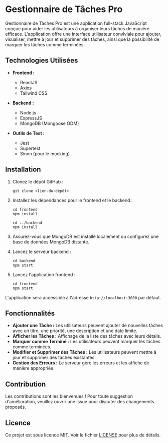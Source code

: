 # Gestionnaire de Tâches Pro

Gestionnaire de Tâches Pro est une application full-stack JavaScript conçue pour aider les utilisateurs à organiser leurs tâches de manière efficace. L'application offre une interface utilisateur conviviale pour ajouter, visualiser, mettre à jour et supprimer des tâches, ainsi que la possibilité de marquer les tâches comme terminées.

## Technologies Utilisées

- **Frontend :**
  - ReactJS
  - Axios
  - Tailwind CSS

- **Backend :**
  - Node.js
  - ExpressJS
  - MongoDB (Mongoose ODM)

- **Outils de Test :**
  - Jest
  - Supertest
  - Sinon (pour le mocking)

## Installation

1. Clonez le dépôt GitHub :

   ```
   git clone <lien-du-dépôt>
   ```

2. Installez les dépendances pour le frontend et le backend :

   ```
   cd frontend
   npm install

   cd ../backend
   npm install
   ```

3. Assurez-vous que MongoDB est installé localement ou configurez une base de données MongoDB distante.

4. Lancez le serveur backend :

   ```
   cd backend
   npm start
   ```

5. Lancez l'application frontend :

   ```
   cd frontend
   npm start
   ```

L'application sera accessible à l'adresse `http://localhost:3000` par défaut.

## Fonctionnalités

- **Ajouter une Tâche :** Les utilisateurs peuvent ajouter de nouvelles tâches avec un titre, une priorité, une description et une date limite.
- **Afficher les Tâches :** Affichage de la liste des tâches avec leurs détails.
- **Marquer comme Terminé :** Les utilisateurs peuvent marquer les tâches comme terminées.
- **Modifier et Supprimer des Tâches :** Les utilisateurs peuvent mettre à jour et supprimer des tâches existantes.
- **Gestion des Erreurs :** Le serveur gère les erreurs et les affiche de manière appropriée.

## Contribution

Les contributions sont les bienvenues ! Pour toute suggestion d'amélioration, veuillez ouvrir une issue pour discuter des changements proposés.


## Licence

Ce projet est sous licence MIT. Voir le fichier [LICENSE](LICENSE) pour plus de détails.
